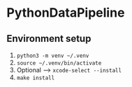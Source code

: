 # PythonDataPipeline

## Environment setup
1. `python3 -m venv ~/.venv`
2. `source ~/.venv/bin/activate`
3. Optional --> `xcode-select --install`
4. `make install`
